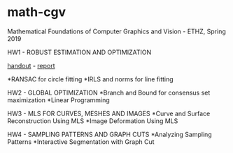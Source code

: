 # math-cgv
Mathematical Foundations of Computer Graphics and Vision - ETHZ, Spring 2019

HW1 - ROBUST ESTIMATION AND OPTIMIZATION

[handout](./HW1/handout/hw1.pdf) - [report](./HW1/submission/README.pdf)

   *RANSAC for circle fitting
   *IRLS and norms for line fitting

HW2 - GLOBAL OPTIMIZATION
   *Branch and Bound for consensus set maximization
   *Linear Programming

HW3 - MLS FOR CURVES, MESHES AND IMAGES
   *Curve and Surface Reconstruction Using MLS
   *Image Deformation Using MLS

HW4 - SAMPLING PATTERNS AND GRAPH CUTS
   *Analyzing Sampling Patterns
   *Interactive Segmentation with Graph Cut
